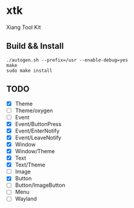 xtk
===

Xiang Tool Kit


## Build && Install

```
./autogen.sh --prefix=/usr --enable-debug=yes
make
sudo make install
```


## TODO

- [x] Theme
- [ ] Theme/oxygen
- [ ] Event
- [x] Event/ButtonPress
- [x] Event/EnterNotify
- [x] Event/LeaveNotify
- [x] Window
- [x] Window/Theme
- [x] Text
- [x] Text/Theme
- [ ] Image
- [x] Button
- [ ] Button/ImageButton
- [ ] Menu
- [ ] Wayland
